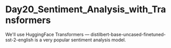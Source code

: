 # Day20_Sentiment_Analysis_with_Transformers
We'll use HuggingFace Transformers — distilbert-base-uncased-finetuned-sst-2-english is a very popular sentiment analysis model.
